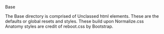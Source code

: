 Base

The Base directory is comprised of Unclassed html elements.
These are the defaults or global resets and styles. These build upon
Normalize.css Anatomy styles are credit of reboot.css by Bootstrap.